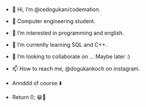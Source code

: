 - 👋 Hi, I’m @cedogukan/codemation.
- 🏫 Computer engineering student.
- 👀 I’m interested in programming and english.
- 🌱 I’m currently learning SQL and C++.
- 💞️ I’m looking to collaborate on ... Maybe later :)
- 📫 How to reach me, @dogukankoch on instagram.

- Annddd of course ⬇️
- Return 0; 😁💯
